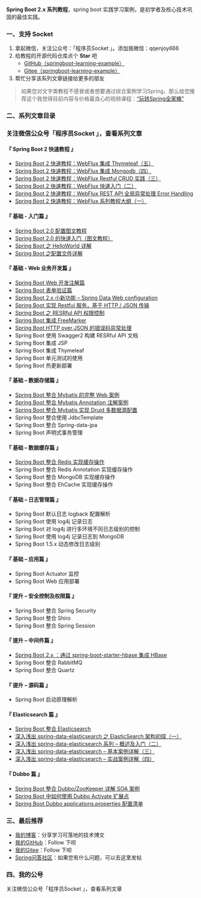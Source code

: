 
**Spring Boot 2.x 系列教程**，spring boot 实践学习案例，是初学者及核心技术巩固的最佳实践。

### 一、支持 Socket
1. 拿起微信，关注公众号：「程序员Socket 」。添加我微信：qqenjoy666
2. 给教程的开源代码仓库点个 **Star** 吧
	- [GitHub（springboot-learning-example）](https://github.com/JeffLi1993/springboot-learning-example "GitHub（springboot-learning-example）")
	- [Gitee（springboot-learning-example）](https://gitee.com/jeff1993/springboot-learning-example "Gitee（springboot-learning-example）")
3. 帮忙分享该系列文章链接给更多的朋友

> 如果您对文字类教程不感冒或者想要通过综合案例学习Spring，那么给您推荐这个我觉得目前内容与价格最良心的视频课程：[“玩转Spring全家桶”](https://time.geekbang.org/course/intro/156?code=zqaEuXYpWbKaPeBaJc8GVoYCUHvoGhTlQQ7QZYoWWdI%3D&utm_term=zeusDUJ0V&utm_source=website&utm_medium=bysocket "“玩转Spring全家桶”")

### 二、系列文章目录

### 关注微信公众号「程序员Socket 」，查看系列文章

#### 『 Spring Boot 2 快速教程 』
- [Spring Boot 2 快速教程：WebFlux 集成 Thymeleaf（五）]()
- [Spring Boot 2 快速教程：WebFlux 集成 Mongodb（四）]()
- [Spring Boot 2 快速教程：WebFlux Restful CRUD 实践（三）]()
- [Spring Boot 2 快速教程：WebFlux 快速入门（二）]()
- [Spring Boot 2 快速教程：WebFlux REST API 全局异常处理 Error Handling]()
- [Spring Boot 2 快速教程：WebFlux 系列教程大纲（一）]()

#### 『 基础 - 入门篇 』
- [Spring Boot 2.0 配置图文教程]()
- [Spring Boot 2.0 的快速入门（图文教程）]()
- [Spring Boot 之 HelloWorld 详解]()
-  [Spring Boot 之配置文件详解]()

#### 『 基础 - Web 业务开发篇 』
- [Spring Boot Web 开发注解篇]()
- [Spring Boot 表单验证篇]()
- [Spring Boot 2.x 小新功能 – Spring Data Web configuration]()
- [Spring Boot 实现 Restful 服务，基于 HTTP / JSON 传输]()
- [Spring Boot 之 RESRful API 权限控制]()
- [Spring Boot 集成 FreeMarker]()
- [Spring Boot HTTP over JSON 的错误码异常处理]()
- Spring Boot 使用 Swagger2 构建 RESRful API 文档
- Spring Boot 集成 JSP
- Spring Boot 集成 Thymeleaf
- Spring Boot 单元测试的使用
- Spring Boot 热更新部署

#### 『 基础 – 数据存储篇 』
- [Spring Boot 整合 Mybatis 的完整 Web 案例]()
- [Spring Boot 整合 Mybatis Annotation 注解案例]()
- [Spring Boot 整合 Mybatis 实现 Druid 多数据源配置]()
- Spring Boot 整合使用 JdbcTemplate
- Spring Boot 整合 Spring-data-jpa
- Spring Boot 声明式事务管理

#### 『 基础 – 数据缓存篇 』
- [Spring Boot 整合 Redis 实现缓存操作]()
- Spring Boot 整合 Redis Annotation 实现缓存操作
- Spring Boot 整合 MongoDB 实现缓存操作
- Spring Boot 整合 EhCache 实现缓存操作

#### 『 基础 – 日志管理篇 』
- Spring Boot 默认日志 logback 配置解析
- Spring Boot 使用 log4j 记录日志
- Spring Boot 对 log4j 进行多环境不同日志级别的控制
- Spring Boot 使用 log4j 记录日志到 MongoDB
- Spring Boot 1.5.x 动态修改日志级别
 
#### 『 基础 – 应用篇 』
- Spring Boot Actuator 监控
- Spring Boot Web 应用部署
 
#### 『 提升 – 安全控制及权限篇 』
- Spring Boot 整合 Spring Security
- Spring Boot 整合 Shiro
- Spring Boot 整合 Spring Session
 
#### 『 提升 – 中间件篇 』
- [Spring Boot 2.x ：通过 spring-boot-starter-hbase 集成 HBase]()
- Spring Boot 整合 RabbitMQ
- Spring Boot 整合 Quartz

#### 『 提升 – 源码篇 』
- Spring Boot 启动原理解析
 
#### 『 Elasticsearch 篇 』
- [Spring Boot 整合 Elasticsearch]()
- [深入浅出 spring-data-elasticsearch 之 ElasticSearch 架构初探（一）]()
- [深入浅出 spring-data-elasticsearch 系列 – 概述及入门（二）]()
- [深入浅出 spring-data-elasticsearch – 基本案例详解（三）]()
- [深入浅出 spring-data-elasticsearch – 实战案例详解（四）]()

#### 『 Dubbo 篇 』
-  [Spring Boot 整合 Dubbo/ZooKeeper 详解 SOA 案例]()
-  [Spring Boot 中如何使用 Dubbo Activate 扩展点]()
-  [Spring Boot Dubbo applications.properties 配置清单]()

### 三、最后推荐

- [我的博客](https://www.socket.com "我的博客")：分享学习可落地的技术博文
- [我的GitHub](https://github.com/JeffLi1993 "我的GitHub")：Follow 下呗
- [我的Gitee](https://gitee.com/jeff1993 "我的Gitee")：Follow 下呗
- [Spring问答社区](http://www.spring4all.com/ "Spring问答社区")：如果您有什么问题，可以去这里发帖

### 四、我的公号
关注微信公众号「程序员Socket 」，查看系列文章
